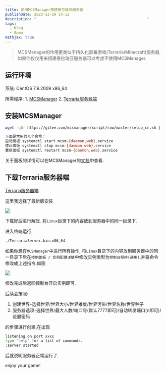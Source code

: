 ```yaml
---
title: 使用MCSManager搭建泰拉瑞亚服务器
publishDate: 2023-12-29 14:12
description: "                                                  "
tags:
  - blog
  - Game
mathjax: true
---
```

> MCSManager的作用更类似于持久化部署游戏(Terraria/Minecraft)服务器, 如果你仅仅用来搭建泰拉瑞亚服务器可以考虑不使用MCSManager.
## 运行环境

系统: CentOS 7.9.2009 x86_64

所需程序:
		1. [MCSManager](https://docs.mcsmanager.com/#/zh-cn/README)
		2. [Terraria服务器端](https://terraria.fandom.com/wiki/Server#Downloads)

## 安装MCSManager
```bash
wget -qO- https://gitee.com/mcsmanager/script/raw/master/setup_cn.sh | bash
```


```bash
下面是常用的几个命令：
启动面板 systemctl start mcsm-{daemon,web}.service
停止面板 systemctl stop mcsm-{daemon,web}.service
重启面板 systemctl restart mcsm-{daemon,web}.service
```
关于面板的详情可以在MCSManager的[文档](https://docs.mcsmanager.com/#/zh-cn/README)中查看.

## 下载Terraria服务器端

[Terraria服务器端](https://terraria.fandom.com/wiki/Server#Downloads)

这里我选择了最新版安装

![](https://img.asyncx.top/images/202312291443894.png)

下载好后进行解压. 将`Linux`目录下的内容放到服务器中的同一目录下.

进入终端运行
```bash
./TerrariaServer.bin.x86_64
```

如果你想在`MCSManager`中进行所有操作, 将`Linux`目录下的内容放到服务器中的同一目录下后在`控制面板 / 实例配置详情`中修改实例类型为`控制台程序(通用)`,并将命令修改成上述指令.如图

![](https://img.asyncx.top/images/202312291449381.png)

修改完成后返回控制台开启实例即可.

后续会按照:

1. 创建世界-选择世界/世界大小/世界难度/世界污染/世界名称/世界种子
2. 服务器选项-选择世界/最大人数/端口号(默认7777即可)/自动转发端口(n即可)/设置密码

的步骤进行创建,在出现
```bash
listening on port xxxx
type 'help' for a list of commands.
:server started
```
后就说明服务器正常运行了.

enjoy your game!
